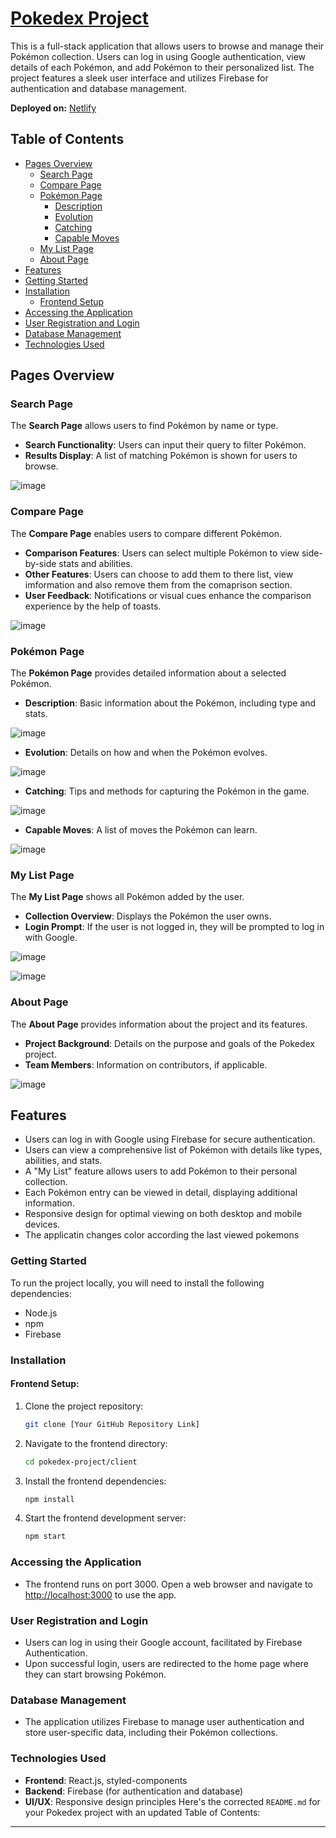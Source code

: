 # [Pokedex Project](https://pokedex-ayush05.netlify.app)

This is a full-stack application that allows users to browse and manage their Pokémon collection. Users can log in using Google authentication, view details of each Pokémon, and add Pokémon to their personalized list. The project features a sleek user interface and utilizes Firebase for authentication and database management.

**Deployed on:** [Netlify](https://pokedex-ayush05.netlify.app)

## Table of Contents
- [Pages Overview](#pages-overview)
  - [Search Page](#search-page)
  - [Compare Page](#compare-page)
  - [Pokémon Page](#pokemon-page)
    - [Description](#description)
    - [Evolution](#evolution)
    - [Catching](#catching)
    - [Capable Moves](#capable-moves)
  - [My List Page](#my-list-page)
  - [About Page](#about-page)
- [Features](#features)
- [Getting Started](#getting-started)
- [Installation](#installation)
  - [Frontend Setup](#frontend-setup)
- [Accessing the Application](#accessing-the-application)
- [User Registration and Login](#user-registration-and-login)
- [Database Management](#database-management)
- [Technologies Used](#technologies-used)

## Pages Overview

### Search Page
The **Search Page** allows users to find Pokémon by name or type.

- **Search Functionality**: Users can input their query to filter Pokémon.
- **Results Display**: A list of matching Pokémon is shown for users to browse.

![image](https://github.com/user-attachments/assets/ee5b03e6-02f7-4949-9f64-83e6e4722c0c)

### Compare Page
The **Compare Page** enables users to compare different Pokémon.

- **Comparison Features**: Users can select multiple Pokémon to view side-by-side stats and abilities.
- **Other Features**: Users can choose to add them to there list, view imformation and also remove them from the comaprison section.
- **User Feedback**: Notifications or visual cues enhance the comparison experience by the help of toasts.

![image](https://github.com/user-attachments/assets/e26c6245-b04d-45bc-8437-68d1e4df3009)

### Pokémon Page
The **Pokémon Page** provides detailed information about a selected Pokémon.

- **Description**: Basic information about the Pokémon, including type and stats.

![image](https://github.com/user-attachments/assets/354ea0d5-a91b-4dc8-8e78-13d955eb722e)
  
- **Evolution**: Details on how and when the Pokémon evolves.
  
![image](https://github.com/user-attachments/assets/8580a060-c410-43f7-8fda-9d706fba43d5)

- **Catching**: Tips and methods for capturing the Pokémon in the game.

![image](https://github.com/user-attachments/assets/548d8c72-85a5-4f45-bf77-a37ad6644791)

  
- **Capable Moves**: A list of moves the Pokémon can learn.

![image](https://github.com/user-attachments/assets/b59d3ff1-4497-4dcb-9622-92765aac2532)


### My List Page
The **My List Page** shows all Pokémon added by the user.

- **Collection Overview**: Displays the Pokémon the user owns.
- **Login Prompt**: If the user is not logged in, they will be prompted to log in with Google.

![image](https://github.com/user-attachments/assets/adc792e6-cd5d-43cc-9bd4-65547177fc09)

![image](https://github.com/user-attachments/assets/3c4205ea-2b33-4098-acd9-8ca7ed85a058)



### About Page
The **About Page** provides information about the project and its features.

- **Project Background**: Details on the purpose and goals of the Pokedex project.
- **Team Members**: Information on contributors, if applicable.

![image](https://github.com/user-attachments/assets/975611af-e42b-4223-9f59-9c21a2e0119c)

## Features
- Users can log in with Google using Firebase for secure authentication.
- Users can view a comprehensive list of Pokémon with details like types, abilities, and stats.
- A "My List" feature allows users to add Pokémon to their personal collection.
- Each Pokémon entry can be viewed in detail, displaying additional information.
- Responsive design for optimal viewing on both desktop and mobile devices.
- The applicatin changes color according the last viewed pokemons

### Getting Started
To run the project locally, you will need to install the following dependencies:

- Node.js
- npm
- Firebase

### Installation

#### Frontend Setup:

1. Clone the project repository:
    ```bash
    git clone [Your GitHub Repository Link]
    ```

2. Navigate to the frontend directory:
    ```bash
    cd pokedex-project/client
    ```

3. Install the frontend dependencies:
    ```bash
    npm install
    ```

4. Start the frontend development server:
    ```bash
    npm start
    ```

### Accessing the Application
- The frontend runs on port 3000. Open a web browser and navigate to [http://localhost:3000](http://localhost:3000) to use the app.

### User Registration and Login
- Users can log in using their Google account, facilitated by Firebase Authentication.
- Upon successful login, users are redirected to the home page where they can start browsing Pokémon.

### Database Management
- The application utilizes Firebase to manage user authentication and store user-specific data, including their Pokémon collections.

### Technologies Used
- **Frontend**: React.js, styled-components
- **Backend**: Firebase (for authentication and database)
- **UI/UX**: Responsive design principles
Here's the corrected `README.md` for your Pokedex project with an updated Table of Contents:

---
